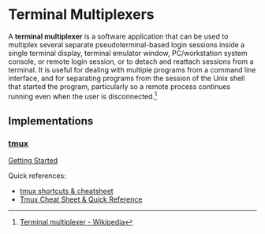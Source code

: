 # Terminal Multiplexers
A **terminal multiplexer** is a software application that can be used to multiplex several separate pseudoterminal-based login sessions inside a single terminal display, terminal emulator window, PC/workstation system console, or remote login session, or to detach and reattach sessions from a terminal. It is useful for dealing with multiple programs from a command line interface, and for separating programs from the session of the Unix shell that started the program, particularly so a remote process continues running even when the user is disconnected.[^wiki]

[^wiki]: [Terminal multiplexer - Wikipedia](https://en.wikipedia.org/wiki/Terminal_multiplexer)

## Implementations
### [tmux](https://github.com/tmux/tmux)
[Getting Started](https://github.com/tmux/tmux/wiki/Getting-Started)

Quick references:
- [tmux shortcuts & cheatsheet](https://gist.github.com/MohamedAlaa/2961058)
- [Tmux Cheat Sheet & Quick Reference](https://tmuxcheatsheet.com/)